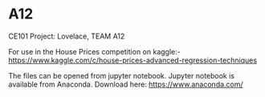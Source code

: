 # A12

CE101 Project: Lovelace, TEAM A12

For use in the House Prices competition on kaggle:- https://www.kaggle.com/c/house-prices-advanced-regression-techniques

The files can be opened from jupyter notebook. Jupyter notebook is available from Anaconda. Download here: https://www.anaconda.com/
